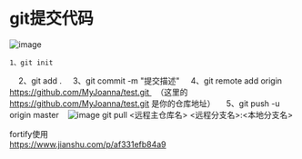 # git提交代码
![image](https://user-images.githubusercontent.com/35843926/120261075-c25caa80-c2c9-11eb-826c-67dc13a78e7a.png)

    1、git init   
    2、git add .
    3、git commit -m "提交描述"
    4、git remote add origin https://github.com/MyJoanna/test.git   （这里的 https://github.com/MyJoanna/test.git 是你的仓库地址）
    5、git push -u origin master    ![image](https://user-images.githubusercontent.com/35843926/119292488-15f44600-bc83-11eb-8da8-f6937e4edffd.png)
    git pull <远程主仓库名> <远程分支名>:<本地分支名>

fortify使用   
https://www.jianshu.com/p/af331efb84a9
